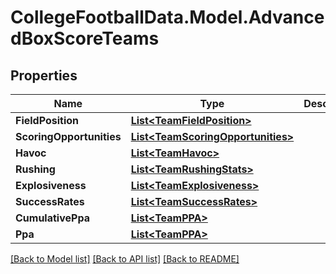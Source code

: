 # CollegeFootballData.Model.AdvancedBoxScoreTeams

## Properties

Name | Type | Description | Notes
------------ | ------------- | ------------- | -------------
**FieldPosition** | [**List&lt;TeamFieldPosition&gt;**](TeamFieldPosition.md) |  | 
**ScoringOpportunities** | [**List&lt;TeamScoringOpportunities&gt;**](TeamScoringOpportunities.md) |  | 
**Havoc** | [**List&lt;TeamHavoc&gt;**](TeamHavoc.md) |  | 
**Rushing** | [**List&lt;TeamRushingStats&gt;**](TeamRushingStats.md) |  | 
**Explosiveness** | [**List&lt;TeamExplosiveness&gt;**](TeamExplosiveness.md) |  | 
**SuccessRates** | [**List&lt;TeamSuccessRates&gt;**](TeamSuccessRates.md) |  | 
**CumulativePpa** | [**List&lt;TeamPPA&gt;**](TeamPPA.md) |  | 
**Ppa** | [**List&lt;TeamPPA&gt;**](TeamPPA.md) |  | 

[[Back to Model list]](../../README.md#documentation-for-models) [[Back to API list]](../../README.md#documentation-for-api-endpoints) [[Back to README]](../../README.md)

